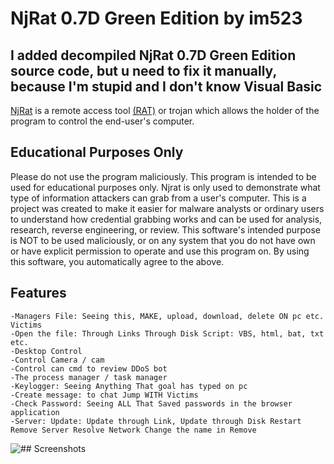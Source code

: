 # NjRat 0.7D Green Edition by im523
## I added decompiled NjRat 0.7D Green Edition source code, but u need to fix it manually, because I'm stupid and I don't know Visual Basic

[NjRat](https://en.wikipedia.org/wiki/NjRAT) is a remote access tool [(RAT)](https://en.wikipedia.org/wiki/Remote_desktop_software#RAT) or trojan which allows the holder of the program to control the end-user's computer.
## Educational Purposes Only

Please do not use the program maliciously. This program is intended to be used for educational purposes only. Njrat is only used to demonstrate what type of information attackers can grab from a user's computer. This is a project was created to make it easier for malware analysts or ordinary users to understand how credential grabbing works and can be used for analysis, research, reverse engineering, or review. This software's intended purpose is NOT to be used maliciously, or on any system that you do not have own or have explicit permission to operate and use this program on. By using this software, you automatically agree to the above.

## Features

    -Managers File: Seeing this, MAKE, upload, download, delete ON pc etc. Victims
    -Open the file: Through Links Through Disk Script: VBS, html, bat, txt etc.
    -Desktop Control
    -Control Camera / cam
    -Control can cmd to review DDoS bot
    -The process manager / task manager
    -Keylogger: Seeing Anything That goal has typed on pc
    -Create message: to chat Jump WITH Victims
    -Check Password: Seeing ALL That Saved passwords in the browser application
    -Server: Update: Update through Link, Update through Disk Restart Remove Server Resolve Network Change the name in Remove
    
![## Screenshots](https://user-images.githubusercontent.com/65458800/115034575-574f4400-9ed4-11eb-9eed-f337fe50595f.png)
